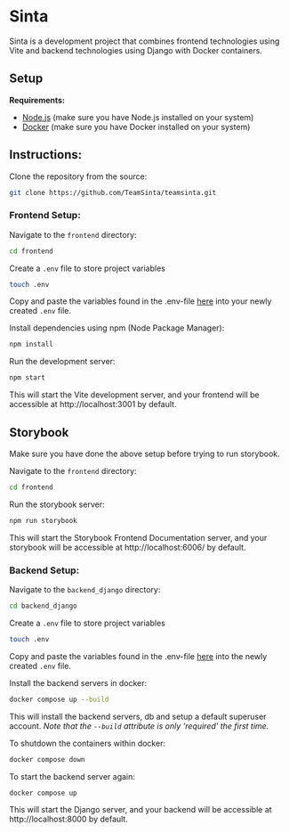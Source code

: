 # Sinta

Sinta is a development project that combines frontend technologies using Vite and backend technologies using Django with Docker containers.

## Setup
__Requirements:__
- [Node.js](https://nodejs.org/en) (make sure you have Node.js installed on your system)
- [Docker](https://www.docker.com/) (make sure you have Docker installed on your system)
  
## Instructions:

Clone the repository from the source: 
```bash
git clone https://github.com/TeamSinta/teamsinta.git
```

### Frontend Setup:

Navigate to the `frontend` directory:
```bash
cd frontend
```

Create a `.env` file to store project variables
```bash
touch .env
```
Copy and paste the variables found in the .env-file [here](https://www.notion.so/teamsinta/Setup-bf522b83eea142099865032cbf33906a?pvs=4#edc1efb6b4ec496f949249740ae6592c) into your newly created `.env` file.

Install dependencies using npm (Node Package Manager):
```bash
npm install
```

Run the development server:
```bash
npm start
```

This will start the Vite development server, and your frontend will be accessible at http://localhost:3001 by default.

## Storybook

Make sure you have done the above setup before trying to run storybook.

Navigate to the `frontend` directory:
```bash
cd frontend
```

Run the storybook server:
```bash
npm run storybook
```
This will start the Storybook Frontend Documentation server, and your storybook will be accessible at http://localhost:6006/ by default.


### Backend Setup:

Navigate to the `backend_django` directory:
```bash
cd backend_django
```

Create a `.env` file to store project variables
```bash
touch .env
```
Copy and paste the variables found in the .env-file [here](https://www.notion.so/teamsinta/Setup-535411d2a0084082976d1805d768ec3b?pvs=4#7380680e44cc49078148bcedb4b202c5) into the newly created `.env` file.

Install the backend servers in docker:
```bash
docker compose up --build
```
This will install the backend servers, db and setup a default superuser account. _Note that the `--build` attribute is only 'required' the first time._

To shutdown the containers within docker:
```bash
docker compose down
```

To start the backend server again:
```bash
docker compose up
```

This will start the Django server, and your backend will be accessible at http://localhost:8000 by default.

